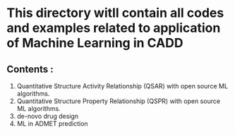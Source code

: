 # This directory witll contain all codes and examples related to application of Machine Learning in CADD

## Contents :

1. Quantitative Structure Activity Relationship (QSAR) with open source ML algorithms.
2. Quantitative Structure Property Relationship (QSPR) with open source ML algorithms.
3. de-novo drug design
4. ML in ADMET prediction

